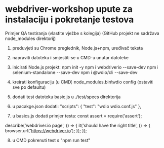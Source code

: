 # webdriver-workshop upute za instalaciju i pokretanje testova
Primjer QA testiranja (vlastite vježbe s kolegija)
(GitHub projekt ne sadržava node_modules direktorij)


1. preduvjeti su Chrome preglednik, Node.js+npm, uređivač teksta
2. napraviti datoteku i smjestiti se u CMD-u unutar datoteke
3. inicirati Node.js projekt:
  npm init -y
  npm i webdriverio --save-dev
  npm i selenium-standalone --save-dev
  npm i @wdio/cli --save-dev

4. kreirati konfiguraciju
  (u CMD) node_modules\.bin\wdio config (ostaviti sve po defaultu)
  
5. dodati test datoteku basic.js u ./test/specs direktorija
6. u pacakge.json dodati:
  "scripts": {
   "test": "wdio wdio.conf.js"
  },

7. u basics.js dodati primjer testa:
  const assert = require('assert');

  describe('webdriver.io page', () => {
    it('should have the right title', () => {
        browser.url('https://webdriver.io');
    });
  });
  
8. u CMD pokrenuti test s "npm run test"

  
